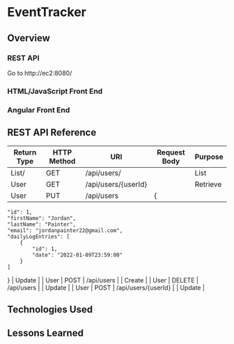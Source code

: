 # EventTracker

## Overview

### REST API
Go to http://ec2:8080/
### HTML/JavaScript Front End

### Angular Front End

## REST API Reference
|Return Type  | HTTP Method  | URI                 | Request Body| Purpose |
|-------------|--------------|---------------------|-------------|---------|
|List/<User/> | GET          | /api/users/         |             | List    |
| User        | GET          | /api/users/{userId} |             | Retrieve|
| User        | PUT          | /api/users          |   {
    "id": 1,
    "firstName": "Jordan",
    "lastName": "Painter",
    "email": "jordanpainter22@gmail.com",
    "dailyLogEntries": [
        {
            "id": 1,
            "date": "2022-01-09T23:59:00"
        }
    ]
}          | Update  |
| User        | POST         | /api/users          |             | Create  |
| User        | DELETE       | /api/users          |             | Update  |
| User        | POST         | /api/users/{userId} |             | Update  |

## Technologies Used

## Lessons Learned
